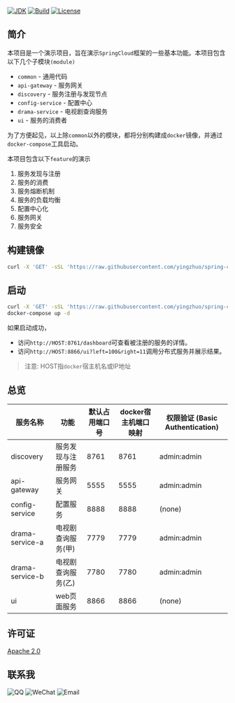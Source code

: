 [![JDK](http://img.shields.io/badge/JDK-v8.0-yellow.svg)](http://www.oracle.com/technetwork/java/javase/downloads/index.html)
[![Build](http://img.shields.io/badge/Build-Maven_2-green.svg)](https://maven.apache.org/)
[![License](http://img.shields.io/badge/License-Apache_2-red.svg)](http://www.apache.org/licenses/LICENSE-2.0)

## 简介

本项目是一个演示项目，旨在演示`SpringCloud`框架的一些基本功能。本项目包含以下几个子模块`(module)`

* `common` - 通用代码
* `api-gateway` - 服务网关
* `discovery` - 服务注册与发现节点
* `config-service` - 配置中心
* `drama-service` - 电视剧查询服务
* `ui` - 服务的消费者

为了方便起见，以上除`common`以外的模块，都将分别构建成`docker`镜像，并通过`docker-compose`工具启动。

本项目包含以下`feature`的演示

1. 服务发现与注册
2. 服务的消费
3. 服务熔断机制
4. 服务的负载均衡
5. 配置中心化
6. 服务网关
7. 服务安全

## 构建镜像

```bash
curl -X 'GET' -sSL 'https://raw.githubusercontent.com/yingzhuo/spring-cloud-microservice-example/master/build.sh' | bash
```

## 启动

```bash
curl -X 'GET' -sSL 'https://raw.githubusercontent.com/yingzhuo/spring-cloud-microservice-example/master/docker-compose.yml' > docker-compose.yml
docker-compose up -d
```

如果启动成功，

* 访问`http://HOST:8761/dashboard`可查看被注册的服务的详情。
* 访问`http://HOST:8866/ui?left=100&right=11`调用分布式服务并展示结果。

> 注意: HOST指`docker`宿主机名或IP地址

## 总览

服务名称        | 功能            | 默认占用端口号 | docker宿主机端口映射 | 权限验证 (Basic Authentication)
---------------|-----------------|-------------|-------------------|------------
discovery      | 服务发现与注册服务 | 8761        | 8761              | admin:admin
api-gateway    | 服务网关         | 5555        | 5555              | admin:admin
config-service | 配置服务         | 8888        | 8888              | (none)
drama-service-a| 电视剧查询服务(甲)| 7779        | 7779              | admin:admin
drama-service-b| 电视剧查询服务(乙)| 7780        | 7780              | admin:admin
ui             | web页面服务      | 8866        | 8866              | (none)

## 许可证

[Apache 2.0](LICENSE)

## 联系我

![QQ](http://img.shields.io/badge/QQ-23007067-blue.svg)
![WeChat](http://img.shields.io/badge/WeChat-yingzhor-blue.svg)
![Email](http://img.shields.io/badge/Email-yingzhor@gmail.com-blue.svg)
